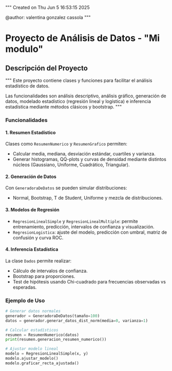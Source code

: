 """
Created on Thu Jun  5 16:53:15 2025

@author: valentina gonzalez cassola
"""

# Proyecto de Análisis de Datos - "Mi modulo"

## Descripción del Proyecto
"""
Este proyecto contiene  clases y funciones para facilitar el análisis estadístico de datos. 

Las funcionalidades son análisis descriptivo, análisis gráfico, generación de datos, modelado estadístico (regresión lineal y logística) e inferencia estadística mediante métodos clásicos y bootstrap.
"""



### Funcionalidades 

#### 1. **Resumen Estadístico**
Clases como `ResumenNumerico` y `ResumenGrafico` permiten:
- Calcular media, mediana, desviación estándar, cuartiles y varianza.
- Generar histogramas, QQ-plots y curvas de densidad mediante distintos núcleos (Gaussiano, Uniforme, Cuadrático, Triangular).

#### 2. **Generación de Datos**
Con `GeneradoraDeDatos` se pueden simular distribuciones:
- Normal, Bootstrap, T de Student, Uniforme y mezcla de distribuciones.

#### 3. **Modelos de Regresión**
- `RegresionLinealSimple` y `RegresionLinealMultiple`: permite entrenamiento, predicción, intervalos de confianza y visualización.
- `RegresionLogistica`: ajuste del modelo, predicción con umbral, matriz de confusión y curva ROC.

#### 4. **Inferencia Estadística**
La clase `Dados` permite realizar:
- Cálculo de intervalos de confianza.
- Bootstrap para proporciones.
- Test de hipótesis usando Chi-cuadrado para frecuencias observadas vs esperadas.

### Ejemplo de Uso

```python
# Generar datos normales
generador = GeneradoraDeDatos(tamaño=100)
datos = generador.generar_datos_dist_norm(media=0, varianza=1)

# Calcular estadísticos
resumen = ResumenNumerico(datos)
print(resumen.generacion_resumen_numerico())

# Ajustar modelo lineal
modelo = RegresionLinealSimple(x, y)
modelo.ajustar_modelo()
modelo.graficar_recta_ajustada()
```

